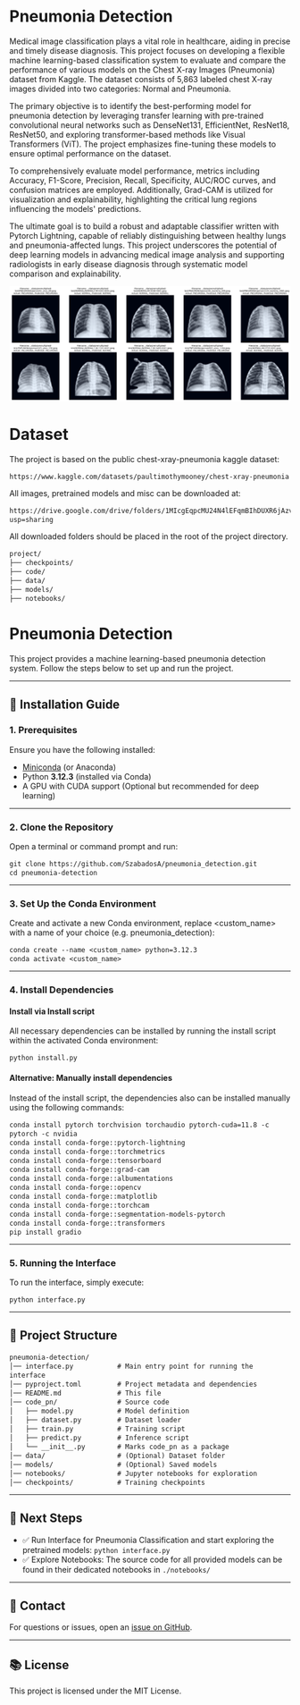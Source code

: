 # Pneumonia Detection 
Medical image classification plays a vital role in healthcare, aiding in precise and timely disease diagnosis. This project focuses on developing a flexible machine learning-based classification system to evaluate and compare the performance of various models on the Chest X-ray Images (Pneumonia) dataset from Kaggle. The dataset consists of 5,863 labeled chest X-ray images divided into two categories: Normal and  Pneumonia.

The primary objective is to identify the best-performing model for pneumonia detection by leveraging transfer learning with pre-trained convolutional neural networks such as DenseNet131, EfficientNet, ResNet18, ResNet50, and exploring transformer-based methods like Visual Transformers (ViT). The project emphasizes fine-tuning these models to ensure optimal performance on the dataset.

To comprehensively evaluate model performance, metrics including Accuracy, F1-Score, Precision, Recall, Specificity, AUC/ROC curves, and confusion matrices are employed. Additionally, Grad-CAM is utilized for visualization and explainability, highlighting the critical lung regions influencing the models' predictions.

The ultimate goal is to build a robust and adaptable classifier written with Pytorch Lightning, capable of reliably distinguishing between healthy lungs and pneumonia-affected lungs. This project underscores the potential of deep learning models in advancing medical image analysis and supporting radiologists in early disease diagnosis through systematic model comparison and explainability.

![Description of Image](misc/plotresults.PNG)

# Dataset
The project is based on the public chest-xray-pneumonia kaggle dataset:
```
https://www.kaggle.com/datasets/paultimothymooney/chest-xray-pneumonia
```
All images, pretrained models and misc can be downloaded at:
```
https://drive.google.com/drive/folders/1MIcgEqpcMU24N4lEFqmBIhDUXR6jAzv2?usp=sharing
```

All downloaded folders should be placed in the root of the project directory.
```
project/
├── checkpoints/                 
├── code/ 
├── data/ 
├── models/
├── notebooks/  
```


# Pneumonia Detection

This project provides a machine learning-based pneumonia detection system. Follow the steps below to set up and run the project.

---

## 🚀 Installation Guide

### **1. Prerequisites**
Ensure you have the following installed:
- [Miniconda](https://docs.conda.io/en/latest/miniconda.html) (or Anaconda)
- Python **3.12.3** (installed via Conda)
- A GPU with CUDA support (Optional but recommended for deep learning)

---

### **2. Clone the Repository**
Open a terminal or command prompt and run:

```
git clone https://github.com/SzabadosA/pneumonia_detection.git
cd pneumonia-detection
```

---

### **3. Set Up the Conda Environment**
Create and activate a new Conda environment, replace <custom_name> with a name of your choice (e.g. pneumonia_detection):

```
conda create --name <custom_name> python=3.12.3
conda activate <custom_name>
```

---

### **4. Install Dependencies**
#### **Install via Install script**
All necessary dependencies can be installed by running the install script 
within the activated Conda environment:
```
python install.py
```

#### **Alternative: Manually install dependencies**
Instead of the install script, the dependencies also can be installed manually using the following commands:

```
conda install pytorch torchvision torchaudio pytorch-cuda=11.8 -c pytorch -c nvidia
conda install conda-forge::pytorch-lightning
conda install conda-forge::torchmetrics
conda install conda-forge::tensorboard
conda install conda-forge::grad-cam
conda install conda-forge::albumentations
conda install conda-forge::opencv
conda install conda-forge::matplotlib
conda install conda-forge::torchcam
conda install conda-forge::segmentation-models-pytorch
conda install conda-forge::transformers
pip install gradio

```


---

### **5. Running the Interface**
To run the interface, simply execute:

```
python interface.py
```




---

## **📄 Project Structure**
```
pneumonia-detection/
│── interface.py           # Main entry point for running the interface
│── pyproject.toml         # Project metadata and dependencies
│── README.md              # This file
│── code_pn/               # Source code
│   ├── model.py           # Model definition
│   ├── dataset.py         # Dataset loader
│   ├── train.py           # Training script
│   ├── predict.py         # Inference script
│   └── __init__.py        # Marks code_pn as a package
│── data/                  # (Optional) Dataset folder
│── models/                # (Optional) Saved models
│── notebooks/             # Jupyter notebooks for exploration
│── checkpoints/           # Training checkpoints
```

---

## **🎯 Next Steps**
- ✅ Run Interface for Pneumonia Classification and start exploring the pretrained models: `python interface.py`
- ✅ Explore Notebooks: The source code for all provided models can be found in their dedicated notebooks in `./notebooks/`

---

## **💌 Contact**
For questions or issues, open an [issue on GitHub](https://github.com/SzabadosA/pneumonia_detection.git).

---

## **📚 License**
This project is licensed under the MIT License.


